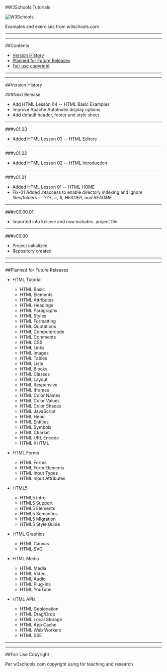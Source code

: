#W3Schools Tutorials

![W3Schools](http://www.w3schools.com/html/w3schools.jpg)

Examples and exercises from w3schools.com

---

---

##Contents
* [Version History](#version-history)
* [Planned for Future Releases](#planned-for-future-releases)
* [Fair use copyright](#fair-use-copyright)

---

---

##Version History

###Next Release
* Add HTML Lesson 04 -- HTML Basic Examples
* Improve Apache AutoIndex display options
* Add default header, footer and style sheet

---

###v01.03
* Added HTML Lesson 03 -- HTML Editors

---

###v01.02
* Added HTML Lesson 02 -- HTML Introduction

---

###v01.01
* Added HTML Lesson 01 -- HTML HOME
* Fix-01 Added .htaccess to enable directory indexing and ignore files/folders -- .??*, *~, *#, HEADER*, and README*

---

###v00.00.01
* Imported into Eclipse and now includes .project file

---

###v00.00
* Project initialized
* Repository created

---

---

##Planned for Future Releases

* HTML Tutorial
  * HTML Basic
  * HTML Elements
  * HTML Attributes
  * HTML Headings
  * HTML Paragraphs
  * HTML Styles
  * HTML Formatting
  * HTML Quotations
  * HTML Computercode
  * HTML Comments
  * HTML CSS
  * HTML Links
  * HTML Images
  * HTML Tables
  * HTML Lists
  * HTML Blocks
  * HTML Classes
  * HTML Layout
  * HTML Responsive
  * HTML Iframes
  * HTML Color Names
  * HTML Color Values
  * HTML Color Shades
  * HTML JavaScript
  * HTML Head
  * HTML Entities
  * HTML Symbols
  * HTML Charset
  * HTML URL Encode
  * HTML XHTML

* HTML Forms
  * HTML Forms
  * HTML Form Elements
  * HTML Input Types
  * HTML Input Attributes

* HTML5
  * HTML5 Intro
  * HTML5 Support
  * HTML5 Elements
  * HTML5 Semantics
  * HTML5 Migration
  * HTML5 Style Guide

* HTML Graphics
  * HTML Canvas
  * HTML SVG

* HTML Media
  * HTML Media
  * HTML Video
  * HTML Audio
  * HTML Plug-ins
  * HTML YouTube

* HTML APIs
  * HTML Geolocation
  * HTML Drag/Drop
  * HTML Local Storage
  * HTML App Cache
  * HTML Web Workers
  * HTML SSE

---

---

##Fair Use Copyright

Per w3schools.com copyright using for teaching and research
